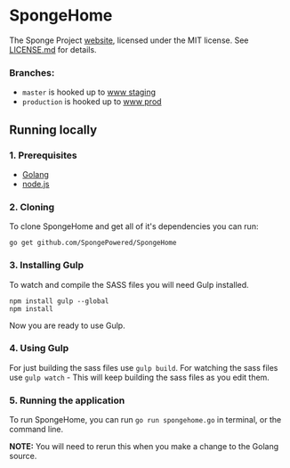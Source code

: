 SpongeHome
==========

The Sponge Project [website](https://www-staging.spongepowered.org/), licensed
under the MIT license. See [LICENSE.md](LICENSE.md) for details.

### Branches:
* `master` is hooked up to [www staging](https://www-staging.spongepowered.org/)
* `production` is hooked up to [www prod](https://www.spongepowered.org/)
## Running locally

### 1. Prerequisites

- [Golang](http://golang.org/doc/install)
- [node.js](http://nodejs.org/download/)

### 2. Cloning

To clone SpongeHome and get all of it's dependencies you can run:

```
go get github.com/SpongePowered/SpongeHome
```

### 3. Installing Gulp

To watch and compile the SASS files you will need Gulp installed.

```
npm install gulp --global
npm install
```

Now you are ready to use Gulp.

### 4. Using Gulp

For just building the sass files use `gulp build`.
For watching the sass files use `gulp watch` - This will keep building the sass
files as you edit them.

### 5. Running the application

To run SpongeHome, you can run `go run spongehome.go` in terminal, or the
command line.

**NOTE:** You will need to rerun this when you make a change to the Golang
source.
